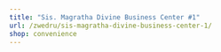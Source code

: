 ```yaml
---
title: "Sis. Magratha Divine Business Center #1"
url: /zwedru/sis-magratha-divine-business-center-1/
shop: convenience
---
```

